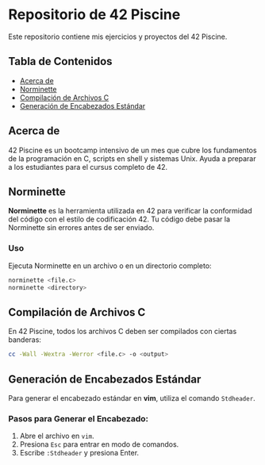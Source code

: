 
# Repositorio de 42 Piscine

Este repositorio contiene mis ejercicios y proyectos del 42 Piscine.

## Tabla de Contenidos
- [Acerca de](#acerca-de)
- [Norminette](#norminette)
- [Compilación de Archivos C](#compilación-de-archivos-c)
- [Generación de Encabezados Estándar](#generación-de-encabezados-estándar)

## Acerca de
42 Piscine es un bootcamp intensivo de un mes que cubre los fundamentos de la programación en C, scripts en shell y sistemas Unix. Ayuda a preparar a los estudiantes para el cursus completo de 42.

## Norminette
**Norminette** es la herramienta utilizada en 42 para verificar la conformidad del código con el estilo de codificación 42. Tu código debe pasar la Norminette sin errores antes de ser enviado.

### Uso
Ejecuta Norminette en un archivo o en un directorio completo:

```bash
norminette <file.c>
norminette <directory>
```

## Compilación de Archivos C
En 42 Piscine, todos los archivos C deben ser compilados con ciertas banderas:

```bash
cc -Wall -Wextra -Werror <file.c> -o <output>
```

## Generación de Encabezados Estándar
Para generar el encabezado estándar en **vim**, utiliza el comando `Stdheader`.

### Pasos para Generar el Encabezado:
1. Abre el archivo en `vim`.
2. Presiona `Esc` para entrar en modo de comandos.
3. Escribe `:Stdheader` y presiona Enter.
